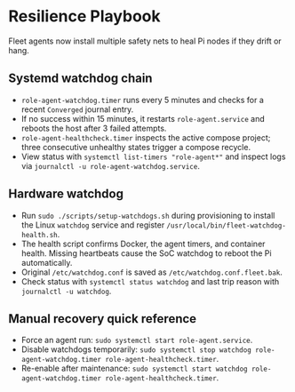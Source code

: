# Resilience Playbook

Fleet agents now install multiple safety nets to heal Pi nodes if they drift or hang.

## Systemd watchdog chain

- `role-agent-watchdog.timer` runs every 5 minutes and checks for a recent `Converged` journal entry.
- If no success within 15 minutes, it restarts `role-agent.service` and reboots the host after 3 failed attempts.
- `role-agent-healthcheck.timer` inspects the active compose project; three consecutive unhealthy states trigger a compose recycle.
- View status with `systemctl list-timers "role-agent*"` and inspect logs via `journalctl -u role-agent-watchdog.service`.

## Hardware watchdog

- Run `sudo ./scripts/setup-watchdogs.sh` during provisioning to install the Linux `watchdog` service and register `/usr/local/bin/fleet-watchdog-health.sh`.
- The health script confirms Docker, the agent timers, and container health. Missing heartbeats cause the SoC watchdog to reboot the Pi automatically.
- Original `/etc/watchdog.conf` is saved as `/etc/watchdog.conf.fleet.bak`.
- Check status with `systemctl status watchdog` and last trip reason with `journalctl -u watchdog`.

## Manual recovery quick reference

- Force an agent run: `sudo systemctl start role-agent.service`.
- Disable watchdogs temporarily: `sudo systemctl stop watchdog role-agent-watchdog.timer role-agent-healthcheck.timer`.
- Re-enable after maintenance: `sudo systemctl start watchdog role-agent-watchdog.timer role-agent-healthcheck.timer`.
